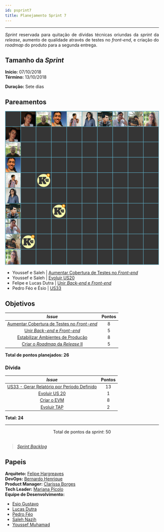 ```yaml
---
id: psprint7   
title: Planejamento Sprint 7 
---
```


***    

<p align="justify">
<i>Sprint</i> reservada para quitação de dívidas técnicas oriundas da <i>sprint</i> da <i>release</i>, aumento de qualidade através de testes no <i>front-end</i>, e criação do <i>roadmap</i> do produto para a segunda entrega.
</p>

## Tamanho da _Sprint_      
**Início:** 07/10/2018   
**Término:** 13/10/2018   

**Duração:** Sete dias   

## Pareamentos   
 
![S7](assets/quadro-de-pareamento-s7.png "Pareamentos Sprint 7")

- Youssef e Saleh | [Aumentar Cobertura de Testes no _Front-end_](https://github.com/fga-eps-mds/2018.2-Kalkuli/issues/141)    
- Youssef e Saleh | [Evoluir US20](https://github.com/fga-eps-mds/2018.2-Kalkuli/issues/120)   
- Felipe e Lucas Dutra | [Unir _Back-end_ e _Front-end_](https://github.com/fga-eps-mds/2018.2-Kalkuli/issues/142)   
- Pedro Féo e Ésio | [US33](https://github.com/fga-eps-mds/2018.2-Kalkuli/issues/126)   

## Objetivos   

|     _Issue_      |    Pontos   |
|:--------------:|:---------:|
|[Aumentar Cobertura de Testes no _Front-end_ ](https://github.com/fga-eps-mds/2018.2-Kalkuli/issues/141) | 8 |  
|[Unir _Back-end_ e _Front-end_ ](https://github.com/fga-eps-mds/2018.2-Kalkuli/issues/142) | 5 |  
|[Estabilizar Ambientes de Produção ](https://github.com/fga-eps-mds/2018.2-Kalkuli/issues/143) | 8 |  
|[Criar o _Roadmap_ da _Release_ II](https://github.com/fga-eps-mds/2018.2-Kalkuli/issues/144) | 5 |   

<b>Total de pontos planejados: 26</b>  

### Dívida    

|     _Issue_      |    Pontos   |
|:--------------:|:---------:|
|[US33 - Gerar Relatório por Período Definido](https://github.com/fga-eps-mds/2018.2-Kalkuli/issues/126) | 13 |
|[Evoluir US 20](https://github.com/fga-eps-mds/2018.2-Kalkuli/issues/120) | 1 |
|[Criar o EVM](https://github.com/fga-eps-mds/2018.2-Kalkuli/issues/124) | 8 |
|[Evoluir TAP](https://github.com/fga-eps-mds/2018.2-Kalkuli/issues/123) | 2 |

<b>Total: 24</b> 

***

<div style="text-align: center"> Total de pontos da <i>sprint</i>: 50 </div> <br>

> [_Sprint_ _Backlog_](https://github.com/fga-eps-mds/2018.2-Kalkuli/milestone/8)  


## Papeis   

**Arquiteto:** [Felipe Hargreaves](https://github.com/Hargre)   
**DevOps:** [Bernardo Henrique](https://github.com/bernardohrl)  
**Product Manager:** [Clarissa Borges](https://github.com/clarissalimab)    
**Tech Leader:** [Mariana Pícolo](https://github.com/MarianaPicolo)   
**Equipe de Desenvolvimento:** 
- [Esio Gustavo](https://github.com/EsioFreitas)   
- [Lucas Dutra](https://github.com/lucasdutraf)   
- [Pedro Féo](https://github.com/Phe0)   
- [Saleh Nazih](https://github.com/devsalula)
- [Youssef Muhamad](https://github.com/youssef-md)   